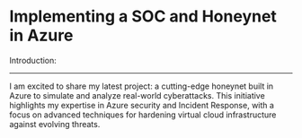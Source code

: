# Implementing a SOC and Honeynet in Azure 

Introduction:
____________
I am excited to share my latest project: a cutting-edge honeynet built in Azure to simulate and analyze real-world cyberattacks. This initiative highlights my expertise in Azure security and Incident Response, with a focus on advanced techniques for hardening virtual cloud infrastructure against evolving threats.
